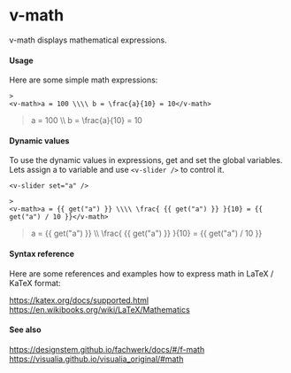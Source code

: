 # v-math

v-math displays mathematical expressions.

#### Usage

Here are some simple math expressions:

```vue
>
<v-math>a = 100 \\\\ b = \frac{a}{10} = 10</v-math>
```

> <v-math>a = 100 \\\\ b = \frac{a}{10} = 10</v-math>

<p />

#### Dynamic values

To use the dynamic values in expressions, get and set the global variables. Lets assign <v-math>a</v-math> to variable and use `<v-slider />` to control it.

```vue
<v-slider set="a" />

>
<v-math>a = {{ get("a") }} \\\\ \frac{ {{ get("a") }} }{10} = {{ get("a") / 10 }}</v-math>
```

<v-slider set="a" />

> <v-math>a = {{ get("a") }} \\\\ \frac{ {{ get("a") }} }{10} = {{ get("a") / 10 }}</v-math>

#### Syntax reference

Here are some references and examples how to express math in LaTeX / KaTeX format:

https://katex.org/docs/supported.html
https://en.wikibooks.org/wiki/LaTeX/Mathematics

#### See also

https://designstem.github.io/fachwerk/docs/#/f-math
https://visualia.github.io/visualia_original/#math

